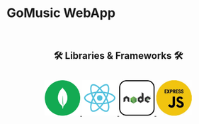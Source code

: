 # GoMusic WebApp
<br>
<h2 align="center">🛠 Libraries & Frameworks 🛠</h2>
<br>
<!-- https://icons8.com -->
<div align="center">
    <a href="https://www.mongodb.com/">
        <img src="frontend/src/Img/mongodb-logo.png" alt="mongodb" style="width:80px;height:80px;">
    </a>
    <a href="https://react.dev/">
        <img src="frontend/src/Img/react-logo.png" alt="react" style="width:80px;height:80px;">
    </a>
    <a href="https://nodejs.org/en">
        <img src="frontend/src/Img/nodejs-logo.png" alt="nodejs" style="width:80px;height:80px;">
    </a>
    <a href="https://expressjs.com/">
        <img src="frontend/src/Img/express-logo.jpeg" alt="expressjs" style="width:80px;height:80px;">
    </a>
</div>

